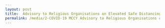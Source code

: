 ```yaml
---
layout: post
title:  Advisory to Religious Organisations on Elevated Safe Distancing Measures as of 04 Apr 2020
permalink: /media/2-COVID-19 MCCY Advisory to Religious Organisations on Elevated Safe Distancing Measures.pdf
---
```

